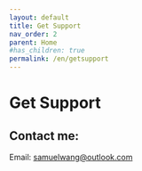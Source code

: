 ```yaml
---
layout: default
title: Get Support
nav_order: 2
parent: Home
#has_children: true
permalink: /en/getsupport
---
```


# Get Support

## Contact me:
Email: [samuelwang@outlook.com](mailto:samuelwang@outlook.com) 
